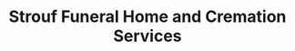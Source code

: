 ---
title: "Strouf Funeral Home and Cremation Services"
url: /racine/strouf-funeral-home-and-cremation-services/
shop: Bestattungen
---